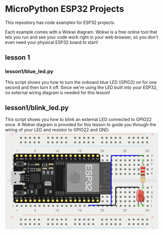 # MicroPython ESP32 Projects

This repository has code examples for ESP32 projects.

Each example comes with a Wokwi diagram. Wokwi is a free online tool that lets you run and see your code work right in your web browser, so you don't even need your physical ESP32 board to start!

## lesson 1
### lesson1/blue_led.py

This script shows you how to turn the onboard blue LED (GPIO2) on for one second and then turn it off. Since we're using the LED built into your ESP32, no external wiring diagram is needed for this lesson!

## lesson1/blink_led.py

This script shows you how to blink an external LED connected to GPIO22 once. A Wokwi diagram is provided for this lesson to guide you through the wiring of your LED and resistor to GPIO22 and GND.
![blink_led](/images/blink_led.png)
